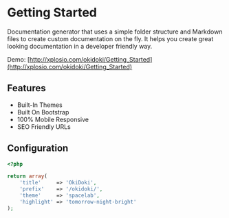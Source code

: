 Getting Started
===============

Documentation generator that uses a simple folder structure and Markdown files to create custom documentation on the fly. It helps you create great looking documentation in a developer friendly way.

Demo: [http://xplosio.com/okidoki/Getting_Started](http://xplosio.com/okidoki/Getting_Started)

Features
--------

- Built-In Themes
- Built On Bootstrap
- 100% Mobile Responsive
- SEO Friendly URLs

Configuration
-------------

```php
<?php

return array(
    'title'     => 'OkiDoki',
    'prefix'    => '/okidoki/',
    'theme'     => 'spacelab',
    'highlight' => 'tomorrow-night-bright'
);
```